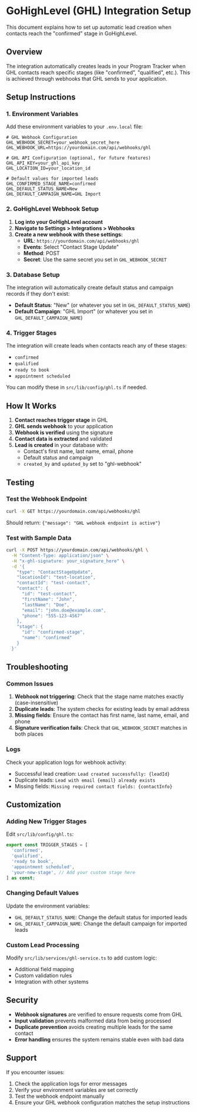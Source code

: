 # GoHighLevel (GHL) Integration Setup

This document explains how to set up automatic lead creation when contacts reach the "confirmed" stage in GoHighLevel.

## Overview

The integration automatically creates leads in your Program Tracker when GHL contacts reach specific stages (like "confirmed", "qualified", etc.). This is achieved through webhooks that GHL sends to your application.

## Setup Instructions

### 1. Environment Variables

Add these environment variables to your `.env.local` file:

```env
# GHL Webhook Configuration
GHL_WEBHOOK_SECRET=your_webhook_secret_here
GHL_WEBHOOK_URL=https://yourdomain.com/api/webhooks/ghl

# GHL API Configuration (optional, for future features)
GHL_API_KEY=your_ghl_api_key
GHL_LOCATION_ID=your_location_id

# Default values for imported leads
GHL_CONFIRMED_STAGE_NAME=confirmed
GHL_DEFAULT_STATUS_NAME=New
GHL_DEFAULT_CAMPAIGN_NAME=GHL Import
```

### 2. GoHighLevel Webhook Setup

1. **Log into your GoHighLevel account**
2. **Navigate to Settings > Integrations > Webhooks**
3. **Create a new webhook with these settings:**
   - **URL**: `https://yourdomain.com/api/webhooks/ghl`
   - **Events**: Select "Contact Stage Update"
   - **Method**: POST
   - **Secret**: Use the same secret you set in `GHL_WEBHOOK_SECRET`

### 3. Database Setup

The integration will automatically create default status and campaign records if they don't exist:

- **Default Status**: "New" (or whatever you set in `GHL_DEFAULT_STATUS_NAME`)
- **Default Campaign**: "GHL Import" (or whatever you set in `GHL_DEFAULT_CAMPAIGN_NAME`)

### 4. Trigger Stages

The integration will create leads when contacts reach any of these stages:
- `confirmed`
- `qualified`
- `ready to book`
- `appointment scheduled`

You can modify these in `src/lib/config/ghl.ts` if needed.

## How It Works

1. **Contact reaches trigger stage** in GHL
2. **GHL sends webhook** to your application
3. **Webhook is verified** using the signature
4. **Contact data is extracted** and validated
5. **Lead is created** in your database with:
   - Contact's first name, last name, email, phone
   - Default status and campaign
   - `created_by` and `updated_by` set to "ghl-webhook"

## Testing

### Test the Webhook Endpoint

```bash
curl -X GET https://yourdomain.com/api/webhooks/ghl
```

Should return: `{"message": "GHL webhook endpoint is active"}`

### Test with Sample Data

```bash
curl -X POST https://yourdomain.com/api/webhooks/ghl \
  -H "Content-Type: application/json" \
  -H "x-ghl-signature: your_signature_here" \
  -d '{
    "type": "ContactStageUpdate",
    "locationId": "test-location",
    "contactId": "test-contact",
    "contact": {
      "id": "test-contact",
      "firstName": "John",
      "lastName": "Doe",
      "email": "john.doe@example.com",
      "phone": "555-123-4567"
    },
    "stage": {
      "id": "confirmed-stage",
      "name": "confirmed"
    }
  }'
```

## Troubleshooting

### Common Issues

1. **Webhook not triggering**: Check that the stage name matches exactly (case-insensitive)
2. **Duplicate leads**: The system checks for existing leads by email address
3. **Missing fields**: Ensure the contact has first name, last name, email, and phone
4. **Signature verification fails**: Check that `GHL_WEBHOOK_SECRET` matches in both places

### Logs

Check your application logs for webhook activity:
- Successful lead creation: `Lead created successfully: {leadId}`
- Duplicate leads: `Lead with email {email} already exists`
- Missing fields: `Missing required contact fields: {contactInfo}`

## Customization

### Adding New Trigger Stages

Edit `src/lib/config/ghl.ts`:

```typescript
export const TRIGGER_STAGES = [
  'confirmed',
  'qualified',
  'ready to book',
  'appointment scheduled',
  'your-new-stage', // Add your custom stage here
] as const;
```

### Changing Default Values

Update the environment variables:
- `GHL_DEFAULT_STATUS_NAME`: Change the default status for imported leads
- `GHL_DEFAULT_CAMPAIGN_NAME`: Change the default campaign for imported leads

### Custom Lead Processing

Modify `src/lib/services/ghl-service.ts` to add custom logic:
- Additional field mapping
- Custom validation rules
- Integration with other systems

## Security

- **Webhook signatures** are verified to ensure requests come from GHL
- **Input validation** prevents malformed data from being processed
- **Duplicate prevention** avoids creating multiple leads for the same contact
- **Error handling** ensures the system remains stable even with bad data

## Support

If you encounter issues:
1. Check the application logs for error messages
2. Verify your environment variables are set correctly
3. Test the webhook endpoint manually
4. Ensure your GHL webhook configuration matches the setup instructions




